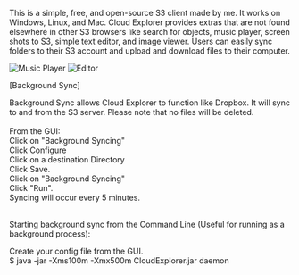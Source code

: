 This is a simple, free, and open-source S3 client made by me. It works on Windows, Linux, and Mac.  Cloud Explorer provides extras that are not found elsewhere in other S3 browsers like search for objects, music player, screen shots to S3, simple text editor, and image viewer. Users can easily sync folders to their S3 account and upload and download files to their computer.



![Music Player](https://www.linux-toys.com/object.png)
![Editor](https://linux-toys.com/editor.png)

[Background Sync]

Background Sync allows Cloud Explorer to function like Dropbox. It will sync to and from the S3 server. Please note that no files will be deleted. 
<br>
<br>
From the GUI: 
<br>
Click on "Background Syncing"
<br>
Click Configure
<br>
Click on a destination Directory
<br>
Click Save.
<br>
Click on "Background Syncing"
<br>
Click "Run".
<br>
Syncing will occur every 5 minutes.

<br>
Starting background sync from the Command Line (Useful for running as a background process):

Create your config file from the GUI.
<br>
$ java -jar -Xms100m -Xmx500m CloudExplorer.jar daemon
